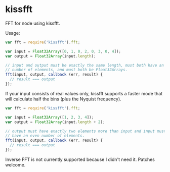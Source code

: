 # kissfft

FFT for node using kissfft.

Usage:

```javascript
var fft = require('kissfft').fft;

var input = Float32Array([0, 1, 0, 2, 0, 3, 0, 4]);
var output = Float32Array(input.length);

// input and output must be exactly the same length, must both have an even
// number of elements, and must both be Float32Arrays.
fft(input, output, callback (err, result) {
  // result === output
});
```

If your input consists of real values only, kissfft supports a faster mode
that will calculate half the bins (plus the Nyquist frequency).

```javascript
var fft = require('kissfft').fft;

var input = Float32Array([1, 2, 3, 4]);
var output = Float32Array(input.length + 2);

// output must have exactly two elements more than input and input must
// have an even number of elements.
fft(input, output, callback (err, result) {
  // result === output
});
```

Inverse FFT is not currently supported because I didn't need it. Patches welcome.
